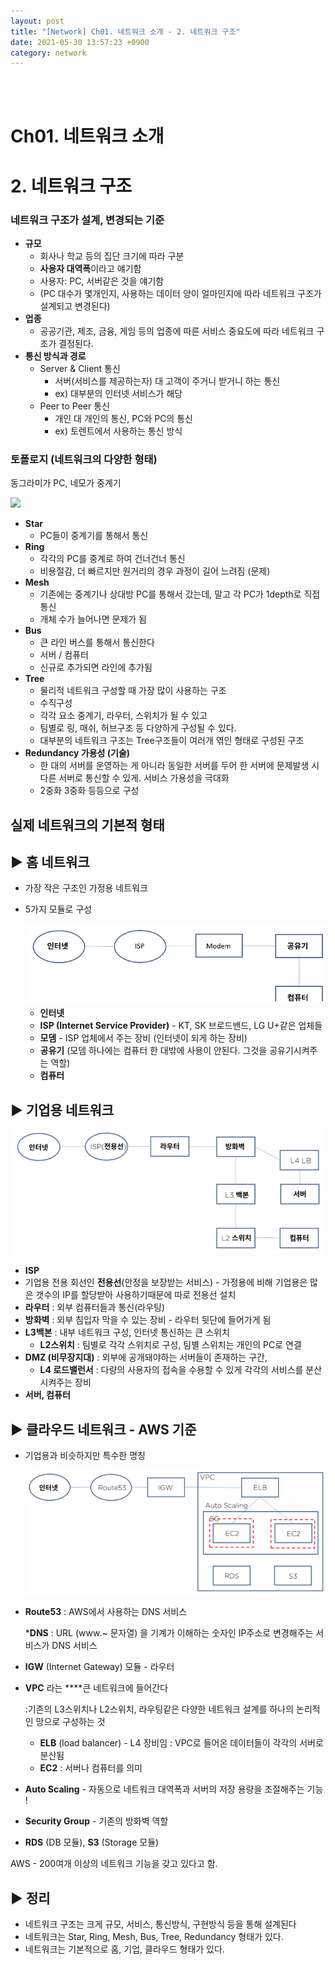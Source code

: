```yaml
---
layout: post
title: "[Network] Ch01. 네트워크 소개 - 2. 네트워크 구조"
date: 2021-05-30 13:57:23 +0900
category: network
---
```


<br/>
<br/>

# Ch01. 네트워크 소개

# 2. 네트워크 구조

### 네트워크 구조가 설계, 변경되는 기준

- **규모**
    - 회사나 학교 등의 집단 크기에 따라 구분
    - **사용자 대역폭**이라고 얘기함
    - 사용자: PC, 서버같은 것을 얘기함
    - (PC 대수가 몇개인지, 사용하는 데이터 양이 얼마인지에 따라 네트워크 구조가 설계되고 변경된다)
- **업종**
    - 공공기관, 제조, 금융, 게임 등의 업종에 따른 서비스 중요도에 따라 네트워크 구조가 결정된다.
- **통신 방식과 경로**
    - Server & Client 통신
        - 서버(서비스를 제공하는자) 대 고객이 주거니 받거니 하는 통신
        - ex) 대부분의 인터넷 서비스가 해당
    - Peer to Peer 통신
        - 개인 대 개인의 통신, PC와 PC의 통신
        - ex) 토렌트에서 사용하는 통신 방식

### 토폴로지 (네트워크의 다양한 형태)

동그라미가 PC, 네모가 중계기

<img src="{{site.baseurl}}/_posts/img/Network/3.png">

- **Star**
    - PC들이 중계기를 통해서 통신
- **Ring**
    - 각각의 PC를 중계로 하여 건너건너 통신
    - 비용절감, 더 빠르지만 원거리의 경우 과정이 길어 느려짐 (문제)
- **Mesh**
    - 기존에는 중계기나 상대방 PC를 통해서 갔는데, 말고 각 PC가 1depth로 직접 통신
    - 개체 수가 늘어나면 문제가 됨
- **Bus**
    - 큰 라인 버스를 통해서 통신한다
    - 서버 / 컴퓨터
    - 신규로 추가되면 라인에 추가됨
- **Tree**
    - 물리적 네트워크 구성할 때 가장 많이 사용하는 구조
    - 수직구성
    - 각각 요소 중계기, 라우터, 스위치가 될 수 있고
    - 팀별로 링, 매쉬, 허브구조 등 다양하게 구성될 수 있다.
    - 대부분의 네트워크 구조는 Tree구조들이 여러개 엮인 형태로 구성된 구조
- **Redundancy 가용성 (기술)**
    - 한 대의 서버를 운영하는 게 아니라 동일한 서버를 두어 한 서버에 문제발생 시 다른 서버로 통신할 수 있게. 서비스 가용성을 극대화
    - 2중화 3중화 등등으로 구성

## 실제 네트워크의 기본적 형태

## ▶ 홈 네트워크

- 가장 작은 구조인 가정용 네트워크
- 5가지 모듈로 구성

    <img src="./img/Network/4.png">


    - **인터넷**
    - **ISP (Internet Service Provider)** - KT, SK 브로드밴드, LG U+같은 업체들
    - **모뎀** - ISP 업체에서 주는 장비 (인터넷이 되게 하는 장비)
    - **공유기** (모뎀 하나에는 컴퓨터 한 대밖에 사용이 안된다. 그것을 공유기시켜주는 역할)
    - **컴퓨터**

## ▶ 기업용 네트워크

<center><img src="./img/Network/5.png" width="600px"></center>

- **ISP**
- 기업용 전용 회선인 **전용선**(안정을 보장받는 서비스) - 가정용에 비해 기업용은 많은 갯수의 IP를 할당받아 사용하기때문에 따로 전용선 설치
- **라우터** : 외부 컴퓨터들과 통신(라우팅)
- **방화벽** : 외부 침입자 막을 수 있는 장비 - 라우터 뒷단에 들어가게 됨
- **L3백본** : 내부 네트워크 구성, 인터넷 통신하는 큰 스위치
    - **L2스위치** : 팀별로 각각 스위치로 구성, 팀별 스위치는 개인의 PC로 연결
- **DMZ (비무장지대)** : 외부에 공개돼야하는 서버들이 존재하는 구간,
    - **L4 로드밸런서** : 다량의 사용자의 접속을 수용할 수 있게 각각의 서비스를 분산시켜주는 장비
- **서버, 컴퓨터**

## ▶ 클라우드 네트워크 - AWS 기준

- 기업용과 비슷하지만 특수한 명칭

    <center><img src="./img/Network/6.png" width="600px"></center>


- **Route53** : AWS에서 사용하는 DNS 서비스

    ***DNS** : URL (www.~ 문자열) 을 기계가 이해하는 숫자인 IP주소로 변경해주는 서비스가 DNS 서비스

- **IGW** (Internet Gateway) 모듈 - 라우터
- **VPC** 라는 ****큰 네트워크에 들어간다

    :기존의 L3스위치나 L2스위치, 라우팅같은 다양한 네트워크 설계를 하나의 논리적인 망으로 구성하는 것

    - **ELB** (load balancer) - L4 장비임
    : VPC로 들어온 데이터들이 각각의 서버로 분산됨
    - **EC2** : 서버나 컴퓨터를 의미
- **Auto Scaling** - 자동으로 네트워크 대역폭과 서버의 저장 용량을 조절해주는 기능 !
- **Security Group** - 기존의 방화벽 역할
- **RDS** (DB 모듈), **S3** (Storage 모듈)

AWS - 200여개 이상의 네트워크 기능을 갖고 있다고 함. 

## ▶ 정리

- 네트워크 구조는 크게 규모, 서비스, 통신방식, 구현방식 등을 통해 설계된다
- 네트워크는 Star, Ring, Mesh, Bus, Tree, Redundancy 형태가 있다.
- 네트워크는 기본적으로 홈, 기업, 클라우드 형태가 있다.


